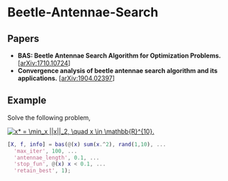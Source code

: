 # Beetle-Antennae-Search

## Papers
- **BAS: Beetle Antennae Search Algorithm for Optimization Problems.** [[arXiv:1710.10724](https://arxiv.org/abs/1710.10724)]
- **Convergence analysis of beetle antennae search algorithm and its applications.** [[arXiv:1904.02397](https://arxiv.org/abs/1904.02397)]

## Example

Solve the following problem,

<a href="https://www.codecogs.com/eqnedit.php?latex=x*&space;=&space;\min_x&space;||x||_2,&space;\quad&space;x&space;\in&space;\mathbb{R}^{10}." target="_blank"><img src="https://latex.codecogs.com/gif.latex?x*&space;=&space;\min_x&space;||x||_2,&space;\quad&space;x&space;\in&space;\mathbb{R}^{10}." title="x* = \min_x ||x||_2, \quad x \in \mathbb{R}^{10}." /></a>

```matlab
[X, f, info] = bas(@(x) sum(x.^2), rand(1,10), ...
  'max_iter', 100, ...
  'antennae_length', 0.1, ...
  'stop_fun', @(x) x < 0.1, ...
  'retain_best', 1);
```
